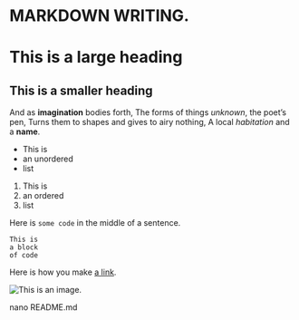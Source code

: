 # MARKDOWN WRITING.

# This is a large heading

## This is a smaller heading 

And as **imagination** bodies forth,
The forms of things *unknown*, the poet’s pen,
Turns them to shapes and gives to airy nothing,
A local *habitation* and a **name**.

- This is
- an unordered
- list

1. This is
2. an ordered
3. list

Here is `some code` in the middle of a sentence.

```
This is
a block
of code
```

Here is how you make [a link](https://www.youtube.com/watch?v=dms52iuGSm0&ab_channel=emehrawn).

![This is an image.](https://i.ytimg.com/vi/dms52iuGSm0/maxresdefault.jpg)

nano README.md
